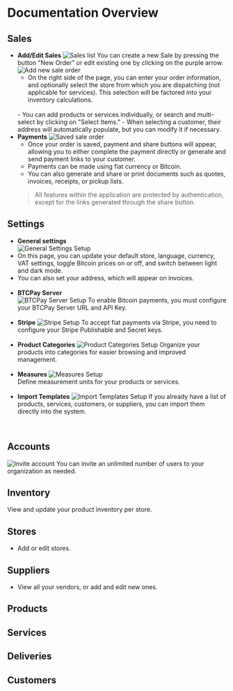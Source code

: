 # Documentation Overview

## Sales
- **Add/Edit Sales** 
![Sales list](./images/sales-list-light.PNG)
You can create a new Sale by pressing the button "New Order" 
or edit existing one by clicking on the purple arrow.
![Add new sale order](./images/sale-add-new-light.PNG)
  - On the right side of the page, you can enter your order information, and optionally select the store from which you are dispatching (not applicable for services). This selection will be factored into your inventory calculations.
  <br>
  - You can add products or services individually, or search and multi-select by clicking on "Select Items."
  - When selecting a customer, their address will automatically populate, but you can modify it if necessary.
- **Payments**
![Saved sale order](./images/sale-order-saved-light.PNG)
  - Once your order is saved, payment and share buttons will appear, allowing you to either complete the payment directly or generate and send payment links to your customer.
  - Payments can be made using fiat currency or Bitcoin.
  - You can also generate and share or print documents such as quotes, invoices, receipts, or pickup lists.
  > All features within the application are protected by authentication, except for the links generated through the share button.

## Settings
- **General settings**  
![General Settings Setup](./images/general-setting-light.PNG)
- On this page, you can update your default store, language, currency, VAT settings, toggle Bitcoin prices on or off, and switch between light and dark mode.
- You can also set your address, which will appear on invoices.
<br><br>
- **BTCPay Server**  
![BTCPay Server Setup](./images/btcpay-server-light.PNG)
  To enable Bitcoin payments, you must configure your BTCPay Server URL and API Key.
  <br><br>
- **Stripe** 
![Stripe Setup](./images/stripe-light.PNG)
  To accept fiat payments via Stripe, you need to configure your Stripe Publishable and Secret keys.
  <br><br>
- **Product Categories**
![Product Categories Setup](./images/product-categories-light.PNG)
  Organize your products into categories for easier browsing and improved management.
 <br><br>
 - **Measures**
![Measures Setup](./images/measures-light.PNG)  
  Define measurement units for your products or services.
<br><br>
- **Import Templates**
![Import Templates Setup](./images/import-templates-light.PNG)
If you already have a list of products, services, customers, or suppliers, you can import them directly into the system.
<br> 

## Accounts
![Invite account](./images/account-invite-light.PNG)
You can invite an unlimited number of users to your organization as needed.

## Inventory
View and update your product inventory per store.

## Stores
- Add or edit stores.

## Suppliers
- View all your vendors, or add and edit new ones.
## Products
## Services
## Deliveries
## Customers




